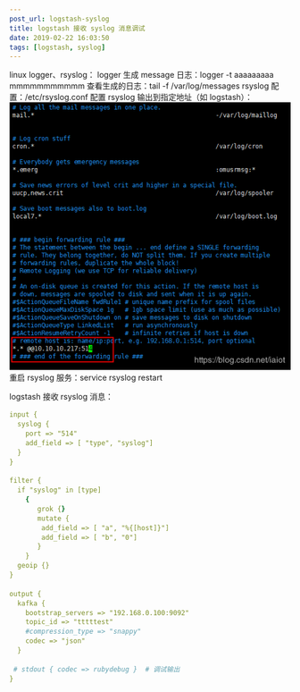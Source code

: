 ```yaml
---
post_url: logstash-syslog
title: logstash 接收 syslog 消息调试
date: 2019-02-22 16:03:50
tags: [logstash, syslog]
---
```


linux logger、rsyslog：
logger 生成 message 日志：logger -t aaaaaaaaa mmmmmmmmmmm
查看生成的日志：tail -f /var/log/messages
rsyslog 配置：/etc/rsyslog.conf
配置 rsyslog 输出到指定地址（如 logstash）：
![](/images/20190222155850774.png)
重启 rsyslog 服务：service rsyslog restart
  
logstash 接收 rsyslog 消息：
```yml
input {
  syslog {
    port => "514"
    add_field => [ "type", "syslog"]
  }
}
 
filter {
  if "syslog" in [type]
    {
       grok {}
       mutate {
        add_field => [ "a", "%{[host]}"]
        add_field => [ "b", "0"]
       }
    }
  geoip {}
}
 
output {
  kafka {
    bootstrap_servers => "192.168.0.100:9092"
    topic_id => "tttttest"
    #compression_type => "snappy"
    codec => "json"
  } 
 
 # stdout { codec => rubydebug }  # 调试输出
}
```